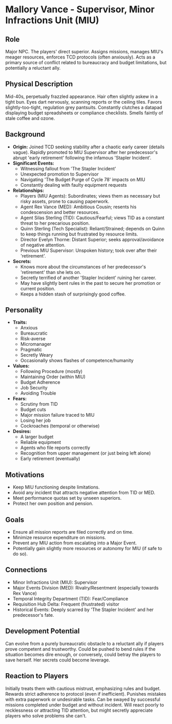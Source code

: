 # Mallory Vance - Supervisor, Minor Infractions Unit (MIU)

## Role
Major NPC. The players' direct superior. Assigns missions, manages MIU's meager resources, enforces TCD protocols (often anxiously). Acts as a primary source of conflict related to bureaucracy and budget limitations, but potentially a reluctant ally.

## Physical Description
Mid-40s, perpetually frazzled appearance. Hair often slightly askew in a tight bun. Eyes dart nervously, scanning reports or the ceiling tiles. Favors slightly-too-tight, regulation grey pantsuits. Constantly clutches a datapad displaying budget spreadsheets or compliance checklists. Smells faintly of stale coffee and ozone.

## Background
- **Origin:** Joined TCD seeking stability after a chaotic early career (details vague). Rapidly promoted to MIU Supervisor after her predecessor's abrupt 'early retirement' following the infamous 'Stapler Incident'.
- **Significant Events:**
  - Witnessing fallout from 'The Stapler Incident'
  - Unexpected promotion to Supervisor
  - Navigating 'The Budget Purge of Cycle 78' impacts on MIU
  - Constantly dealing with faulty equipment requests
- **Relationships:**
  - Players (MIU Agents): Subordinates; views them as necessary but risky assets, prone to causing paperwork.
  - Agent Rex Vance (MED): Ambitious Cousin; resents his condescension and better resources.
  - Agent Silas Sterling (TID): Cautious/Fearful; views TID as a constant threat to her precarious position.
  - Quinn Sterling (Tech Specialist): Reliant/Strained; depends on Quinn to keep things running but frustrated by resource limits.
  - Director Evelyn Thorne: Distant Superior; seeks approval/avoidance of negative attention.
  - Previous MIU Supervisor: Unspoken history; took over after their 'retirement'.
- **Secrets:**
  - Knows more about the circumstances of her predecessor's 'retirement' than she lets on.
  - Secretly terrified of another 'Stapler Incident' ruining her career.
  - May have slightly bent rules in the past to secure her promotion or current position.
  - Keeps a hidden stash of surprisingly good coffee.

## Personality
- **Traits:**
  - Anxious
  - Bureaucratic
  - Risk-averse
  - Micromanager
  - Pragmatic
  - Secretly Weary
  - Occasionally shows flashes of competence/humanity
- **Values:**
  - Following Procedure (mostly)
  - Maintaining Order (within MIU)
  - Budget Adherence
  - Job Security
  - Avoiding Trouble
- **Fears:**
  - Scrutiny from TID
  - Budget cuts
  - Major mission failure traced to MIU
  - Losing her job
  - Cockroaches (temporal or otherwise)
- **Desires:**
  - A larger budget
  - Reliable equipment
  - Agents who file reports correctly
  - Recognition from upper management (or just being left alone)
  - Early retirement (eventually)

## Motivations
- Keep MIU functioning despite limitations.
- Avoid any incident that attracts negative attention from TID or MED.
- Meet performance quotas set by unseen superiors.
- Protect her own position and pension.

## Goals
- Ensure all mission reports are filed correctly and on time.
- Minimize resource expenditure on missions.
- Prevent any MIU action from escalating into a Major Event.
- Potentially gain slightly more resources or autonomy for MIU (if safe to do so).

## Connections
- Minor Infractions Unit (MIU): Supervisor
- Major Events Division (MED): Rivalry/Resentment (especially towards Rex Vance)
- Temporal Integrity Department (TID): Fear/Compliance
- Requisition Hub Delta: Frequent (frustrated) visitor
- Historical Events: Deeply scarred by 'The Stapler Incident' and her predecessor's fate.

## Development Potential
Can evolve from a purely bureaucratic obstacle to a reluctant ally if players prove competent and trustworthy. Could be pushed to bend rules if the situation becomes dire enough, or conversely, could betray the players to save herself. Her secrets could become leverage.

## Reaction to Players
Initially treats them with cautious mistrust, emphasizing rules and budget. Rewards strict adherence to protocol (even if inefficient). Punishes mistakes with extra paperwork or undesirable tasks. Can be swayed by successful missions completed under budget and without incident. Will react poorly to recklessness or attracting TID attention, but might secretly appreciate players who solve problems she can't.
